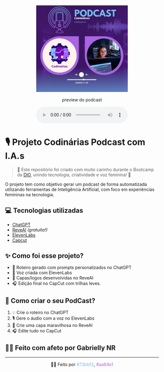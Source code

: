 <p align="center">
<img 
    src="./assets/codinarias-image.png"
    width="300"
/>
</p>

<p align="center">
    preview do podcast
</p>

<div align="center">
    <audio src="output/podcast_editado.MP3" controls title="Podcast editado"></audio>
</div>

# 🎙️ Projeto Codinárias Podcast com I.A.s

> 🌟 Este repositório foi criado com muito carinho durante o Bootcamp da [DIO](https://dio.me), unindo tecnologia, criatividade e voz feminina! 💜

O projeto tem como objetivo gerar um podcast de forma automatizada utilizando ferramentas de Inteligência Artificial, com foco em experiências femininas na tecnologia. 

## 💻 Tecnologias utilizadas

- [ChatGPT](https://chat.openai.com/) 
- [ReveAI](https://www.reveai.com/) *(gratuita!)*
- [ElevenLabs](https://beta.elevenlabs.io/)
- [Capcut](https://www.capcut.com/pt-br/)

## ✨ Como foi esse projeto?

- 💬 Roteiro gerado com prompts personalizados no ChatGPT  
- 🎤 Voz criada com ElevenLabs  
- 🎨 Capas/logos desenvolvidas no ReveAI  
- 🎧 Edição final no CapCut com trilhas leves.  


## 🚀 Como criar o seu PodCast?


1. 💡 Crie o roteiro no ChatGPT  
2. 🎙️ Gere o áudio com a voz no ElevenLabs  
3. 🎨 Crie uma capa maravilhosa no ReveAI  
4. 🎧 Edite tudo no CapCut  

## 👩‍💻 Feito com afeto por Gabrielly NR

---

<p align="center">
    👩‍💻 Feito por  <span style="color:#73bbf2">#73bbf2</span>, <span style="color:#aa64e1">#aa64e1</span><span style="Gabrielly NR</span> 💖
</p>
